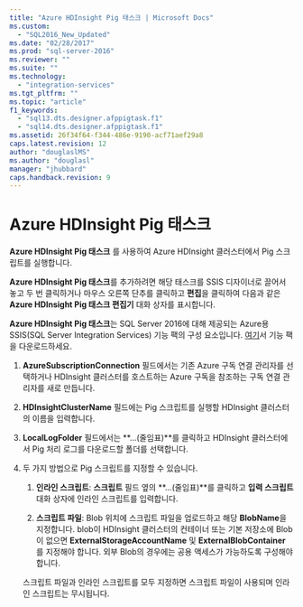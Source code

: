 ```yaml
---
title: "Azure HDInsight Pig 태스크 | Microsoft Docs"
ms.custom: 
  - "SQL2016_New_Updated"
ms.date: "02/28/2017"
ms.prod: "sql-server-2016"
ms.reviewer: ""
ms.suite: ""
ms.technology: 
  - "integration-services"
ms.tgt_pltfrm: ""
ms.topic: "article"
f1_keywords: 
  - "sql13.dts.designer.afppigtask.f1"
  - "sql14.dts.designer.afppigtask.f1"
ms.assetid: 26f34f64-f344-486e-9190-acf71aef29a8
caps.latest.revision: 12
author: "douglaslMS"
ms.author: "douglasl"
manager: "jhubbard"
caps.handback.revision: 9
---
```

# Azure HDInsight Pig 태스크
  **Azure HDInsight Pig 태스크** 를 사용하여 Azure HDInsight 클러스터에서 Pig 스크립트를 실행합니다. 
    
**Azure HDInsight Pig 태스크**를 추가하려면 해당 태스크를 SSIS 디자이너로 끌어서 놓고 두 번 클릭하거나 마우스 오른쪽 단추를 클릭하고 **편집**을 클릭하여 다음과 같은 **Azure HDInsight Pig 태스크 편집기** 대화 상자를 표시합니다.  
  
 **Azure HDInsight Pig 태스크**는 SQL Server 2016에 대해 제공되는 Azure용 SSIS(SQL Server Integration Services) 기능 팩의 구성 요소입니다. [여기](http://go.microsoft.com/fwlink/?LinkID=626967)서 기능 팩을 다운로드하세요.  
  
1.  **AzureSubscriptionConnection** 필드에서는 기존 Azure 구독 연결 관리자를 선택하거나 HDInsight 클러스터를 호스트하는 Azure 구독을 참조하는 구독 연결 관리자를 새로 만듭니다.  
  
2.  **HDInsightClusterName** 필드에는 Pig 스크립트를 실행할 HDInsight 클러스터의 이름을 입력합니다.  
  
3.  **LocalLogFolder** 필드에서는 **...(줄임표)**를 클릭하고 HDInsight 클러스터에서 Pig 처리 로그를 다운로드할 폴더를 선택합니다.  
  
4.  두 가지 방법으로 Pig 스크립트를 지정할 수 있습니다.  
  
    1.  **인라인 스크립트**: **스크립트** 필드 옆의 **...(줄임표)**를 클릭하고 **입력 스크립트** 대화 상자에 인라인 스크립트를 입력합니다.  
  
    2.  **스크립트 파일**: Blob 위치에 스크립트 파일을 업로드하고 해당 **BlobName**을 지정합니다. blob이 HDInsight 클러스터의 컨테이너 또는 기본 저장소에 Blob이 없으면 **ExternalStorageAccountName** 및 **ExternalBlobContainer** 를 지정해야 합니다. 외부 Blob의 경우에는 공용 액세스가 가능하도록 구성해야 합니다.  
  
     스크립트 파일과 인라인 스크립트를 모두 지정하면 스크립트 파일이 사용되며 인라인 스크립트는 무시됩니다.  
  
  